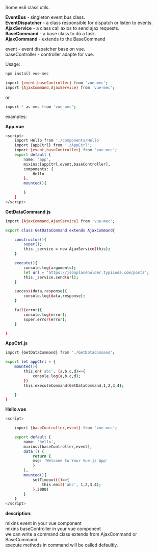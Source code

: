 Some es6 class utils.
<br/>

<b>EventBus</b> - singleton event bus class.
<br/>
<b>EventDispatcher</b> - a class responsible for dispatch or listen to events.
<br/>
<b>AjaxService</b> - a class call axios to send ajax requests.
<br/>
<b>BaseCommand</b> - a base class to do a task.
<br/>
<b>AjaxCommand</b> - extends to the BaseCommand
<br/>

event - event dispatcher base on vue.
<br/>
baseController - controller adapte for vue.
<br/>

Usage:

```bash
npm install vue-mec

import {event,baseController} from 'vue-mec';
import {AjaxCommand,AjaxService} from 'vue-mec';
```

or

```bash
import * as mec from 'vue-mec';
```

examples:

<b>App.vue</b>

```bash
<script>
    import Hello from './components/Hello'
    import {appCtrl} from './AppCtrl';
    import {event,baseController} from 'vue-mec';
    export default {
        name: 'app',
        mixins:[appCtrl,event,baseController],
        components: {
            Hello
        },
        mounted(){

        }
    }
</script>
```

<b>GetDataCommand.js</b>

```bash
import {AjaxCommand,AjaxService} from 'vue-mec';

export class GetDataCommand extends AjaxCommand{

    constructor(){
        super();
        this._service = new AjaxService(this);
    }

    execute(){
        console.log(arguments);
        let url = 'https://jsonplaceholder.typicode.com/posts';
        this._service.send(url);
    }

    success(data,response){
        console.log(data,response);
    }

    fail(error){
        console.log(error);
        super.error(error);
    }

}
```

<b>AppCtrl.js</b>

```bash
import {GetDataCommand} from './GetDataCommand';

export let appCtrl = {
    mounted(){
        this.on('abc', (a,b,c,d)=>{
            console.log(a,b,c,d);
        })
        this.executeCommand(GetDataCommand,1,2,3,4);

    }
}
```

<b>Hello.vue</b>

```bash
<script>

    import {baseController,event} from 'vue-mec';

    export default {
        name: 'hello',
        mixins:[baseController,event],
        data () {
            return {
            msg: 'Welcome to Your Vue.js App'
            }
        },
        mounted(){
            setTimeout(()=>{
                this.emit('abc', 1,2,3,4);
            },3000)
        }
    }
</script>
```

<p>
<b>description:</b>
<p>
mixins event in your vue component<br/>
mixins baseController in your vue component<br/>
we can write a command class extends from AjaxCommand or BaseCommand<br/>
execute methods in command will be called defaultly.
